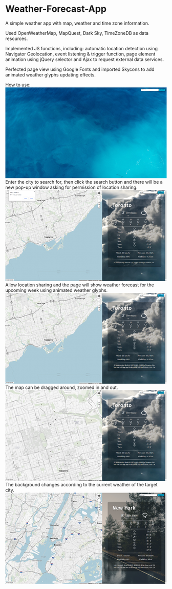 # Weather-Forecast-App

A simple weather app with map, weather and time zone information.

Used OpenWeatherMap, MapQuest, Dark Sky, TimeZoneDB as data resources.

Implemented JS functions, including: automatic location detection using Navigator Geolocation, event listening &
trigger function, page element animation using jQuery selector and Ajax to request external data services.

Perfected page view using Google Fonts and imported Skycons to add animated weather glyphs updating effects. 

How to use:
<img src="img/home_page.png">
Enter the city to search for, then click the search button and there will be a new pop-up window asking for permission of location sharing.
<img src="img/search_demo1_location.png">
Allow location sharing and the page will show weather forecast for the upcoming week using animated weather glyphs.
<img src="img/search_demo1.png">
The map can be dragged around, zoomed in and out.
<img src="img/search_demo1_map_drag.png">
The background changes according to the current weather of the target city.
<img src="img/search_demo2.png">
